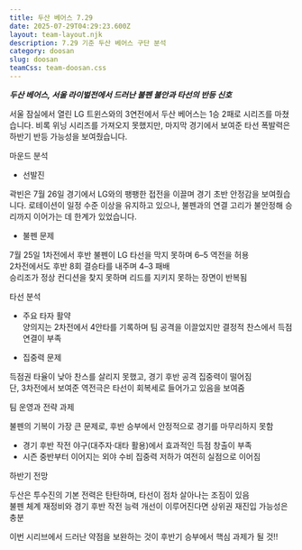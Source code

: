 ```yaml
---
title: 두산 베어스 7.29
date: 2025-07-29T04:29:23.600Z
layout: team-layout.njk
description: 7.29 기준 두산 베어스 구단 분석
category: doosan
slug: doosan
teamCss: team-doosan.css
---
```

***두산 베어스, 서울 라이벌전에서 드러난 불펜 불안과 타선의 반등 신호***

서울 잠실에서 열린 LG 트윈스와의 3연전에서 두산 베어스는 1승 2패로 시리즈를 마쳤습니다. 비록 위닝 시리즈를 가져오지 못했지만, 마지막 경기에서 보여준 타선 폭발력은 하반기 반등 가능성을 보여줬습니다.

마운드 분석
* 선발진 </br>

곽빈은 7월 26일 경기에서 LG와의 팽팽한 접전을 이끌며 경기 초반 안정감을 보여줬습니다. 로테이션이 일정 수준 이상을 유지하고 있으나, 불펜과의 연결 고리가 불안정해 승리까지 이어가는 데 한계가 있었습니다.
* 불펜 문제</br>

7월 25일 1차전에서 후반 불펜이 LG 타선을 막지 못하며 6–5 역전을 허용</br>
2차전에서도 후반 8회 결승타를 내주며 4–3 패배</br>
승리조가 정상 컨디션을 찾지 못하며 리드를 지키지 못하는 장면이 반복됨

타선 분석

* 주요 타자 활약</br>
양의지는 2차전에서 4안타를 기록하며 팀 공격을 이끌었지만 결정적 찬스에서 득점 연결이 부족

* 집중력 문제

득점권 타율이 낮아 찬스를 살리지 못했고, 경기 후반 공격 집중력이 떨어짐
</br>단, 3차전에서 보여준 역전극은 타선이 회복세로 들어가고 있음을 보여줌

팀 운영과 전략 과제

불펜의 기복이 가장 큰 문제로, 후반 승부에서 안정적으로 경기를 마무리하지 못함
* 경기 후반 작전 야구(대주자·대타 활용)에서 효과적인 득점 창출이 부족
* 시즌 중반부터 이어지는 외야 수비 집중력 저하가 여전히 실점으로 이어짐


하반기 전망

두산은 투수진의 기본 전력은 탄탄하며, 타선이 점차 살아나는 조짐이 있음
</br>불펜 체계 재정비와 경기 후반 작전 능력 개선이 이루어진다면 상위권 재진입 가능성은 충분</br>

이번 시리브에서 드러난 약점을 보완하는 것이 후반기 승부에서 핵심 과제가 될 것!!